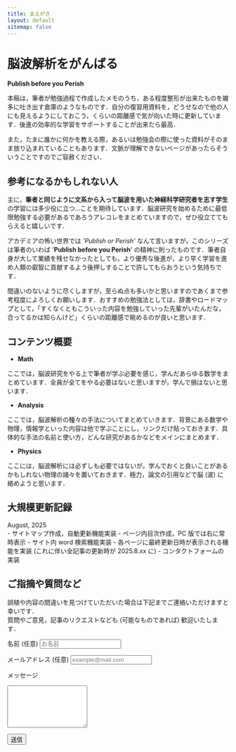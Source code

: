```yaml
---
title: まえがき
layout: default
sitemap: false
---
```


# 脳波解析をがんばる

**Publish before you Perish**

本稿は，筆者が勉強過程で作成したメモのうち，ある程度整形が出来たものを雑多に吐き出す倉庫のようなものです．自分の復習用資料を，どうせなので他の人にも見えるようにしておこう，くらいの距離感で気が向いた時に更新しています．後進の効率的な学習をサポートすることが出来たら最高．

また，たまに誰かに何かを教える際，あるいは勉強会の際に使った資料がそのまま放り込まれていることもあります．文脈が理解できないページがあったらそういうことですのでご容赦ください．

## 参考になるかもしれない人
主に，**筆者と同じように文系から入って脳波を用いた神経科学研究者を志す学生**の学習には多少役に立つ...ことを期待しています．脳波研究を始めるために最低限勉強する必要があるであろうアレコレをまとめていますので，ぜひ役立ててもらえると嬉しいです．

アカデミアの怖い世界では *'Publish or Perish'* なんて言いますが，このシリーズは筆者のいわば '**Publish before you Perish**' の精神に則ったものです．筆者自身が大して業績を残せなかったとしても，より優秀な後進が，より早く学習を進め人類の叡智に貢献するよう後押しすることで許してもらおうという気持ちです．

間違いのないように尽くしますが，至らぬ点も多いかと思いますのであくまで参考程度によろしくお願いします．おすすめの勉強法としては，辞書やロードマップとして，「すくなくともこういった内容を勉強していった先輩がいたんだな，合ってるかは知らんけど」くらいの距離感で眺めるのが良いと思います．


## コンテンツ概要
- **Math**
  
ここでは，脳波研究をやる上で筆者が学ぶ必要を感じ，学んだあらゆる数学をまとめています．全員が全てをやる必要はないと思いますが，学んで損はないと思います．

- **Analysis**
  
ここでは，脳波解析の種々の手法についてまとめていきます．背景にある数学や物理，情報学といった内容は他で学ぶことにし，リンクだけ貼っておきます．具体的な手法の名前と使い方，どんな研究があるかなどをメインにまとめます．

- **Physics**
  
ここには，脳波解析には必ずしも必要ではないが，学んでおくと良いことがあるかもしれない物理の諸々を置いておきます．極力，論文の引用などで脳 (波) に絡めようと思います．

## 大規模更新記録

<div class="box tip" markdown="1">
<div class="title">August, 2025</div>
- サイトマップ作成，自動更新機能実装
- ページ内目次作成，PC 版では右に常時表示
- サイト内 word 検索機能実装
- 各ページに最終更新日時が表示される機能を実装 (これに伴い全記事の更新時が 2025.8.xx に)
- コンタクトフォームの実装
</div>


## ご指摘や質問など
誤植や内容の間違いを見つけていただいた場合は下記までご連絡いただけますと幸いです．\
質問やご意見，記事のリクエストなども (可能なものであれば) 歓迎いたします．

<form action="https://formsubmit.co/yujin5506@gmail.com" method="POST" class="contact-form">
  <!-- スパム防止用 -->
  <input type="hidden" name="_captcha" value="false">
  <input type="hidden" name="_next" value="https://yoursite.github.io/EEG-Analysis/Home/thanks.html">

  <label for="name">名前 (任意)</label>
  <input type="text" id="name" name="name" placeholder="お名前">

  <label for="email">メールアドレス (任意)</label>
  <input type="email" id="email" name="email" placeholder="example@mail.com">

  <label for="message">メッセージ</label>
  <textarea id="message" name="message" rows="6" required></textarea>

  <button type="submit">送信</button>
</form>